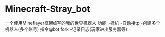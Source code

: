 # Minecraft-Stray_bot
一个使用Mineflayer框架编写的我的世界机器人
功能:
 -挂机
 -自动接tp
 -创建多个机器人(多个账号) 指令@bot fork
 -记录日志(玩家进出服务器等)
